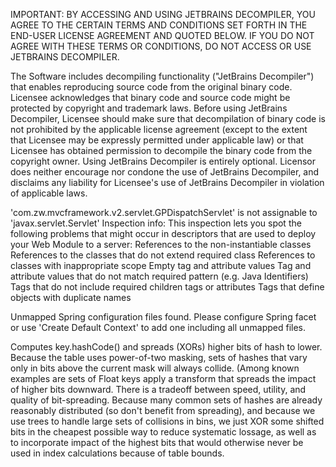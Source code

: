 IMPORTANT: BY ACCESSING AND USING JETBRAINS DECOMPILER, YOU AGREE TO THE CERTAIN TERMS AND CONDITIONS SET FORTH IN THE END-USER LICENSE AGREEMENT AND QUOTED BELOW. IF YOU DO NOT AGREE WITH THESE TERMS OR CONDITIONS, DO NOT ACCESS OR USE JETBRAINS DECOMPILER.  

The Software includes decompiling functionality ("JetBrains Decompiler") that enables reproducing source code from the original binary code. Licensee acknowledges that binary code and source code might be protected by copyright and trademark laws. Before using JetBrains Decompiler, Licensee should make sure that decompilation of binary code is not prohibited by the applicable license agreement (except to the extent that Licensee may be expressly permitted under applicable law) or that Licensee has obtained permission to decompile the binary code from the copyright owner.  Using JetBrains Decompiler is entirely optional. Licensor does neither encourage nor condone the use of JetBrains Decompiler, and disclaims any liability for Licensee's use of JetBrains Decompiler in violation of applicable laws.





'com.zw.mvcframework.v2.servlet.GPDispatchServlet' is not assignable to 'javax.servlet.Servlet' 
 Inspection info: This inspection lets you spot the following problems that might occur in descriptors that are used to deploy your Web Module to a server:
References to the non-instantiable classes
References to the classes that do not extend required class
References to classes with inappropriate scope
Empty tag and attribute values
Tag and attribute values that do not match required pattern (e.g. Java Identifiers)
Tags that do not include required children tags or attributes
Tags that define objects with duplicate names



Unmapped Spring configuration files found.  Please configure Spring facet or use 'Create Default Context' to add one including all unmapped files.



Computes key.hashCode() and spreads (XORs) higher bits of hash to lower.  Because the table uses power-of-two masking, sets of hashes that vary only in bits above the current mask will always collide. (Among known examples are sets of Float keys apply a transform that spreads the impact of higher bits downward. There is a tradeoff between speed, utility, and quality of bit-spreading. Because many common sets of hashes are already reasonably distributed (so don't benefit from spreading), and because we use trees to handle large sets of collisions in bins, we just XOR some shifted bits in the cheapest possible way to reduce systematic lossage, as well as to incorporate impact of the highest bits that would otherwise never be used in index calculations because of table bounds.